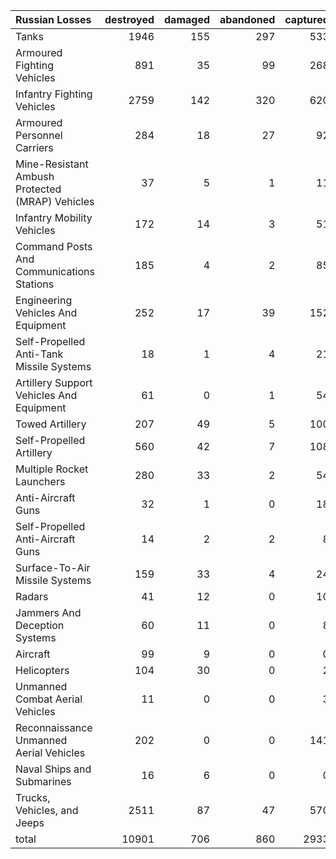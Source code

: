 | Russian Losses                                   |   destroyed |   damaged |   abandoned |   captured |   total |
|:-------------------------------------------------|------------:|----------:|------------:|-----------:|--------:|
| Tanks                                            |        1946 |       155 |         297 |        533 |    2931 |
| Armoured Fighting Vehicles                       |         891 |        35 |          99 |        268 |    1293 |
| Infantry Fighting Vehicles                       |        2759 |       142 |         320 |        620 |    3841 |
| Armoured Personnel Carriers                      |         284 |        18 |          27 |         92 |     421 |
| Mine-Resistant Ambush Protected  (MRAP) Vehicles |          37 |         5 |           1 |         11 |      54 |
| Infantry Mobility Vehicles                       |         172 |        14 |           3 |         51 |     240 |
| Command Posts And Communications Stations        |         185 |         4 |           2 |         85 |     276 |
| Engineering Vehicles And Equipment               |         252 |        17 |          39 |        152 |     460 |
| Self-Propelled Anti-Tank Missile Systems         |          18 |         1 |           4 |         21 |      44 |
| Artillery Support Vehicles And Equipment         |          61 |         0 |           1 |         54 |     116 |
| Towed Artillery                                  |         207 |        49 |           5 |        100 |     361 |
| Self-Propelled Artillery                         |         560 |        42 |           7 |        108 |     717 |
| Multiple Rocket Launchers                        |         280 |        33 |           2 |         54 |     369 |
| Anti-Aircraft Guns                               |          32 |         1 |           0 |         18 |      51 |
| Self-Propelled Anti-Aircraft Guns                |          14 |         2 |           2 |          8 |      26 |
| Surface-To-Air Missile Systems                   |         159 |        33 |           4 |         24 |     220 |
| Radars                                           |          41 |        12 |           0 |         10 |      63 |
| Jammers And Deception Systems                    |          60 |        11 |           0 |          8 |      79 |
| Aircraft                                         |          99 |         9 |           0 |          0 |     108 |
| Helicopters                                      |         104 |        30 |           0 |          2 |     136 |
| Unmanned Combat Aerial Vehicles                  |          11 |         0 |           0 |          3 |      14 |
| Reconnaissance Unmanned Aerial Vehicles          |         202 |         0 |           0 |        141 |     343 |
| Naval Ships and Submarines                       |          16 |         6 |           0 |          0 |      22 |
| Trucks, Vehicles, and Jeeps                      |        2511 |        87 |          47 |        570 |    3215 |
| total                                            |       10901 |       706 |         860 |       2933 |   15400 |